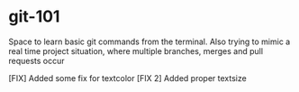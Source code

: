 # git-101
Space to learn basic git commands from the terminal. Also trying to mimic a real time project situation, where multiple branches, merges and pull requests occur

[FIX] Added some fix for textcolor
[FIX 2] Added proper textsize

